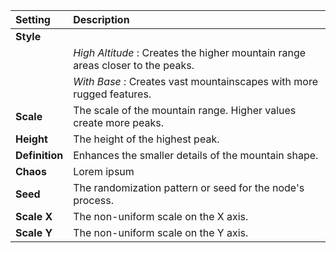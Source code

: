 | Setting        | Description                                                                    |
| :------------- | :----------------------------------------------------------------------------- |
| **Style**      |                                                                                |
|                | *High Altitude* : Creates the higher mountain range areas closer to the peaks. |
|                | *With Base* : Creates vast mountainscapes with more rugged features.           |
| **Scale**      | The scale of the mountain range. Higher values create more peaks.              |
| **Height**     | The height of the highest peak.                                                |
| **Definition** | Enhances the smaller details of the mountain shape.                            |
| **Chaos**      | Lorem ipsum                                                                    |
| **Seed**       | The randomization pattern or seed for the node's process.                      |
| **Scale X**    | The non-uniform scale on the X axis.                                           |
| **Scale Y**    | The non-uniform scale on the Y axis.                                           |